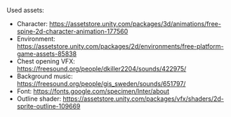 Used assets:

- Character: https://assetstore.unity.com/packages/3d/animations/free-spine-2d-character-animation-177560
- Environment: https://assetstore.unity.com/packages/2d/environments/free-platform-game-assets-85838
- Chest opening VFX: https://freesound.org/people/dkiller2204/sounds/422975/
- Background music: https://freesound.org/people/gis_sweden/sounds/651797/
- Font: https://fonts.google.com/specimen/Inter/about
- Outline shader: https://assetstore.unity.com/packages/vfx/shaders/2d-sprite-outline-109669

